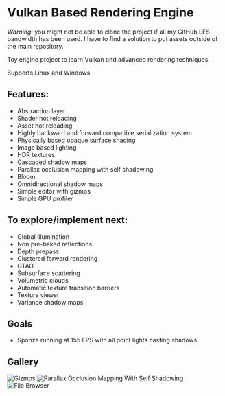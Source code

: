 # Vulkan Based Rendering Engine
*Warning*: you might not be able to clone the project if all my GitHub LFS bandwidth has been used. I have to find a solution to put assets outside of the main repository.

Toy engine project to learn Vulkan and advanced rendering techniques.

Supports Linux and Windows.

## Features:
* Abstraction layer
* Shader hot reloading
* Asset hot reloading
* Highly backward and forward compatible serialization system
* Physically based opaque surface shading
* Image based lighting
* HDR textures
* Cascaded shadow maps
* Parallax occlusion mapping with self shadowing
* Bloom
* Omnidirectional shadow maps
* Simple editor with gizmos
* Simple GPU profiler

## To explore/implement next:
* Global illumination
* Non pre-baked reflections
* Depth prepass
* Clustered forward rendering
* GTAO
* Subsurface scattering
* Volumetric clouds
* Automatic texture transition barriers
* Texture viewer
* Variance shadow maps

## Goals
* Sponza running at 155 FPS with all point lights casting shadows

## Gallery
![Gizmos](Misc/gizmo.gif)
![Parallax Occlusion Mapping With Self Shadowing](Misc/parallax_occlusion_mapping_with_shadows.gif)
![File Browser](Misc/file_browser.png)
